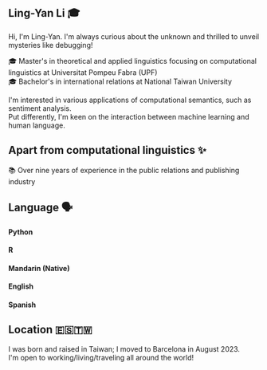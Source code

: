 
## Ling-Yan Li 🎓  
Hi, I'm Ling-Yan. I'm always curious about the unknown and thrilled to unveil mysteries like debugging!  
  
 🎓 Master's in theoretical and applied linguistics focusing on computational linguistics at Universitat Pompeu Fabra (UPF)   
 🎓 Bachelor's in international relations at National Taiwan University  
  
I'm interested in various applications of computational semantics, such as sentiment analysis.  
Put differently, I'm keen on the interaction between machine learning and human language. 


## Apart from computational linguistics ✨ 
📚 Over nine years of experience in the public relations and publishing industry   
  

## Language 🗣 
#### Python
#### R 
#### Mandarin (Native)
#### English
#### Spanish
  
## Location 🇪🇸🇹🇼 
I was born and raised in Taiwan; I moved to Barcelona in August 2023.  
I'm open to working/living/traveling all around the world! 
